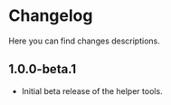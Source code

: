 # Changelog

Here you can find changes descriptions.

## 1.0.0-beta.1

- Initial beta release of the helper tools.

